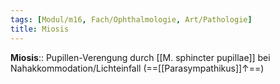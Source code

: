 ```yaml
---
tags: [Modul/m16, Fach/Ophthalmologie, Art/Pathologie]
title: Miosis
---
```

**Miosis**:: Pupillen-Verengung durch [[M. sphincter pupillae]] bei Nahakkommodation/Lichteinfall (==[[Parasympathikus]]↑==)
